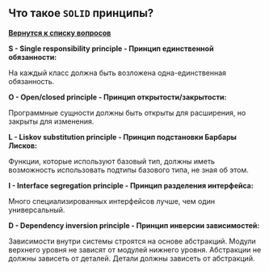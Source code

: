 
## Что такое `SOLID` принципы?

[**Вернутся к списку вопросов**](https://github.com/Torlopov-Andrey/hh_interview_ios/blob/master/readme.md)

**S - Single responsibility principle - Принцип единственной обязанности:**

На каждый класс должна быть возложена одна-единственная обязанность.

**O - Open/closed principle - Принцип открытости/закрытости:**

Программные сущности должны быть открыты для расширения, но закрыты для изменения.

**L - Liskov substitution principle - Принцип подстановки Барбары Лисков:**

Функции, которые используют базовый тип, должны иметь возможность использовать подтипы
базового типа, не зная об этом.

**I - Interface segregation principle - Принцип разделения интерфейса:**

Много специализированных интерфейсов лучше, чем один универсальный.

**D - Dependency inversion principle - Принцип инверсии зависимостей:**

Зависимости внутри системы строятся на основе абстракций.
Модули верхнего уровня не зависят от модулей нижнего уровня.
Абстракции не должны зависеть от деталей. Детали должны зависеть от абстракций.
